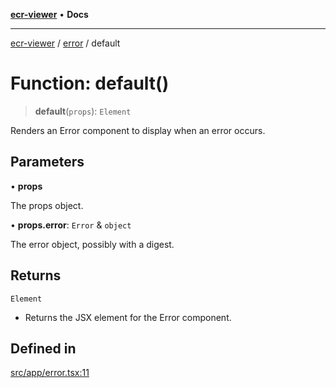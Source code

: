 [**ecr-viewer**](../../README.md) • **Docs**

***

[ecr-viewer](../../README.md) / [error](../README.md) / default

# Function: default()

> **default**(`props`): `Element`

Renders an Error component to display when an error occurs.

## Parameters

• **props**

The props object.

• **props.error**: `Error` & `object`

The error object, possibly with a digest.

## Returns

`Element`

- Returns the JSX element for the Error component.

## Defined in

[src/app/error.tsx:11](https://github.com/CDCgov/phdi/blob/fa63a85e5b4651bdfc0d25ecc23a67e11fbcba18/containers/ecr-viewer/src/app/error.tsx#L11)
